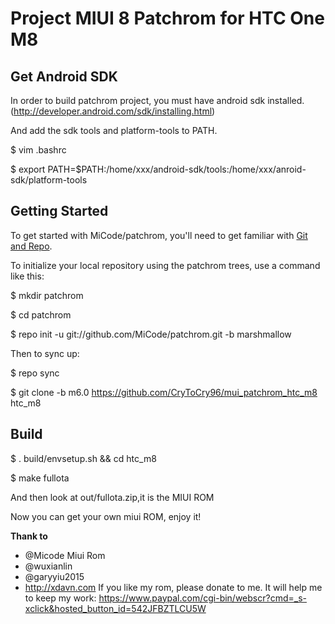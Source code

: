 Project MIUI 8 Patchrom for HTC One M8
===========

Get Android SDK
----------------

In order to build patchrom project, you must have android sdk installed.(http://developer.android.com/sdk/installing.html)

And add the sdk tools and platform-tools to PATH.

$ vim .bashrc

$ export PATH=$PATH:/home/xxx/android-sdk/tools:/home/xxx/anroid-sdk/platform-tools

Getting Started
---------------

To get started with MiCode/patchrom, you'll need to get
familiar with [Git and Repo](http://source.android.com/download/using-repo).

To initialize your local repository using the patchrom trees, use a command like this:

$ mkdir patchrom

$ cd patchrom

$ repo init -u git://github.com/MiCode/patchrom.git -b marshmallow

Then to sync up:

$ repo sync

$ git clone -b m6.0 https://github.com/CryToCry96/mui_patchrom_htc_m8 htc_m8

Build
--------
$ . build/envsetup.sh && cd htc_m8

$ make fullota

And then look at out/fullota.zip,it is the MIUI ROM

Now you can get your own miui ROM, enjoy it!

<b> Thank to </b>
- @Micode Miui Rom 
- @wuxianlin
- @garyyiu2015
- http://xdavn.com
If you like my rom, please donate to me. It will help me to keep my work: 
 https://www.paypal.com/cgi-bin/webscr?cmd=_s-xclick&hosted_button_id=542JFBZTLCU5W
